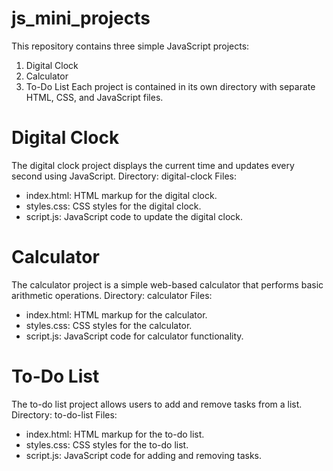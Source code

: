# js_mini_projects
This repository contains three simple JavaScript projects:

1. Digital Clock
2. Calculator
3. To-Do List
Each project is contained in its own directory with separate HTML, CSS, and JavaScript files.

# Digital Clock
The digital clock project displays the current time and updates every second using JavaScript.
Directory: digital-clock Files:

- index.html: HTML markup for the digital clock.
- styles.css: CSS styles for the digital clock.
- script.js: JavaScript code to update the digital clock.

# Calculator
The calculator project is a simple web-based calculator that performs basic arithmetic operations.
Directory: calculator Files:

- index.html: HTML markup for the calculator.
- styles.css: CSS styles for the calculator.
- script.js: JavaScript code for calculator functionality.

# To-Do List
The to-do list project allows users to add and remove tasks from a list.
Directory: to-do-list Files:

- index.html: HTML markup for the to-do list.
- styles.css: CSS styles for the to-do list.
- script.js: JavaScript code for adding and removing tasks.
